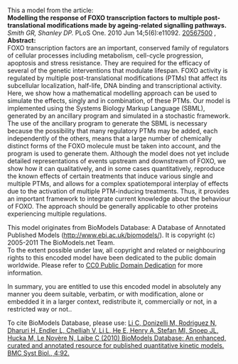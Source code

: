

This a model from the article:  
**Modelling the response of FOXO transcription factors to multiple post-translational modifications made by ageing-related signalling pathways.**   
_Smith GR, Shanley DP._ PLoS One. 2010 Jun 14;5(6):e11092.
[20567500](http://www.ncbi.nlm.nih.gov/pubmed/20567500) ,  
**Abstract:**   
FOXO transcription factors are an important, conserved family of regulators of
cellular processes including metabolism, cell-cycle progression, apoptosis and
stress resistance. They are required for the efficacy of several of the
genetic interventions that modulate lifespan. FOXO activity is regulated by
multiple post-translational modifications (PTMs) that affect its subcellular
localization, half-life, DNA binding and transcriptional activity. Here, we
show how a mathematical modelling approach can be used to simulate the
effects, singly and in combination, of these PTMs. Our model is implemented
using the Systems Biology Markup Language (SBML), generated by an ancillary
program and simulated in a stochastic framework. The use of the ancillary
program to generate the SBML is necessary because the possibility that many
regulatory PTMs may be added, each independently of the others, means that a
large number of chemically distinct forms of the FOXO molecule must be taken
into account, and the program is used to generate them. Although the model
does not yet include detailed representations of events upstream and
downstream of FOXO, we show how it can qualitatively, and in some cases
quantitatively, reproduce the known effects of certain treatments that induce
various single and multiple PTMs, and allows for a complex spatiotemporal
interplay of effects due to the activation of multiple PTM-inducing
treatments. Thus, it provides an important framework to integrate current
knowledge about the behaviour of FOXO. The approach should be generally
applicable to other proteins experiencing multiple regulations.

This model originates from BioModels Database: A Database of Annotated
Published Models (http://www.ebi.ac.uk/biomodels/). It is copyright (c)
2005-2011 The BioModels.net Team.  
To the extent possible under law, all copyright and related or neighbouring
rights to this encoded model have been dedicated to the public domain
worldwide. Please refer to [CC0 Public Domain
Dedication](http://creativecommons.org/publicdomain/zero/1.0/) for more
information.

In summary, you are entitled to use this encoded model in absolutely any
manner you deem suitable, verbatim, or with modification, alone or embedded it
in a larger context, redistribute it, commercially or not, in a restricted way
or not..  
  
To cite BioModels Database, please use: [Li C, Donizelli M, Rodriguez N,
Dharuri H, Endler L, Chelliah V, Li L, He E, Henry A, Stefan MI, Snoep JL,
Hucka M, Le Novère N, Laibe C (2010) BioModels Database: An enhanced, curated
and annotated resource for published quantitative kinetic models. BMC Syst
Biol., 4:92.](http://www.ncbi.nlm.nih.gov/pubmed/20587024)

